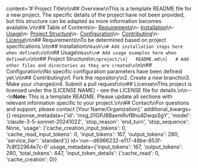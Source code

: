 content='# Project Title\n\n## Overview\nThis is a template README file for a new project. The specific details of the project have not been provided, but this structure can be adapted as more information becomes available.\n\n## Table of Contents\n- [Requirements](#requirements)\n- [Installation](#installation)\n- [Usage](#usage)\n- [Project Structure](#project-structure)\n- [Configuration](#configuration)\n- [Contributing](#contributing)\n- [License](#license)\n\n## Requirements\nTo be determined based on project specifications.\n\n## Installation\n```bash\n# Add installation steps here when defined\n```\n\n## Usage\n```bash\n# Add usage examples here when defined\n```\n\n## Project Structure\n```\nproject/\n│   README.md\n│   # Add other files and directories as they are created\n```\n\n## Configuration\nNo specific configuration parameters have been defined yet.\n\n## Contributing\n1. Fork the repository\n2. Create a new branch\n3. Make your changes\n4. Submit a pull request\n\n## License\nThis project is licensed under the [LICENSE NAME] - see the LICENSE file for details.\n\n---\n**Note:** This is a template README. Please update all sections with relevant information specific to your project.\n\n## Contact\nFor questions and support, please contact [Your Name/Organization].' additional_kwargs={} response_metadata={'id': 'msg_01GPJ8BaemRvfBhu4DwqsSgY', 'model': 'claude-3-5-sonnet-20241022', 'stop_reason': 'end_turn', 'stop_sequence': None, 'usage': {'cache_creation_input_tokens': 0, 'cache_read_input_tokens': 0, 'input_tokens': 167, 'output_tokens': 280, 'service_tier': 'standard'}} id='run--d6966232-e117-48be-853f-7c8f22964e7c-0' usage_metadata={'input_tokens': 167, 'output_tokens': 280, 'total_tokens': 447, 'input_token_details': {'cache_read': 0, 'cache_creation': 0}}
